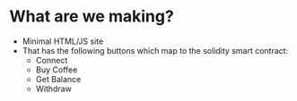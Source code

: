 # What are we making?
- Minimal HTML/JS site
- That has the following buttons which map to the solidity smart contract:
  - Connect
  - Buy Coffee
  - Get Balance
  - Withdraw